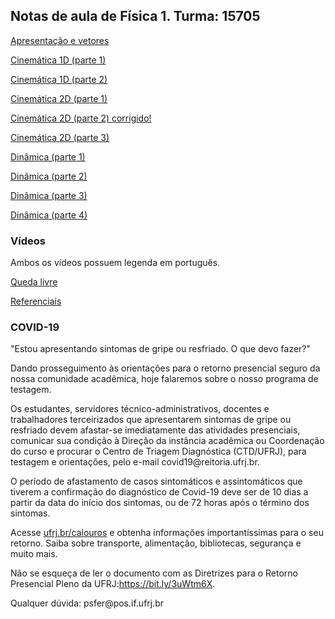 ## Notas de aula de Física 1. Turma: 15705

<a href="pdf/apresentacao_e_vetores.pdf" target="_blank">Apresentação e vetores</a>
<p><a href="pdf/cinematica_1D_1.pdf" target="_blank">Cinemática 1D (parte 1)</a></p>
<p><a href="pdf/cinematica_1D_2.pdf" target="_blank">Cinemática 1D (parte 2)</a></p>
<p><a href="pdf/cinematica_2D_1.pdf" target="_blank">Cinemática 2D (parte 1)</a></p>
<p><a href="pdf/cinematica_2D_2.pdf" target="_blank">Cinemática 2D (parte 2) corrigido!</a></p>
<p><a href="pdf/cinematica_2D_3.pdf" target="_blank">Cinemática 2D (parte 3)</a></p>
<p><a href="pdf/newton_1.pdf" target="_blank"> Dinâmica (parte 1)</a></p>
<p><a href="pdf/newton_2.pdf" target="_blank"> Dinâmica (parte 2)</a></p>
<p><a href="pdf/newton_3.pdf" target="_blank"> Dinâmica (parte 3)</a></p>
<p><a href="pdf/newton_4.pdf" target="_blank"> Dinâmica (parte 4)</a></p>


### Vídeos

<p> Ambos os vídeos possuem legenda em português. </p>

<p><a href="https://www.youtube.com/watch?v=E43-CfukEgs&list=PLsuwwG4W7Af-bQWRKnOrSR93pP6RsJm8D&index=3" target="_blank">Queda livre </a></p>

<p><a href="https://www.youtube.com/watch?v=bJMYoj4hHqU&list=PLsuwwG4W7Af-bQWRKnOrSR93pP6RsJm8D&index=2" target="_blank">Referenciais </a></p>

### COVID-19

<p>"Estou apresentando sintomas de gripe ou resfriado. O que devo fazer?"</p>
<p>Dando prosseguimento às orientações para o retorno presencial seguro da nossa comunidade acadêmica, hoje falaremos sobre o nosso programa de testagem.</p>
<p>Os estudantes, servidores técnico-administrativos, docentes e trabalhadores terceirizados que apresentarem sintomas de gripe ou resfriado devem afastar-se imediatamente das atividades presenciais, comunicar sua condição à Direção da instância acadêmica ou Coordenação do curso e procurar o Centro de Triagem Diagnóstica (CTD/UFRJ), para testagem e orientações, pelo e-mail covid19@reitoria.ufrj.br. </p>
<p>O período de afastamento de casos sintomáticos e assintomáticos que tiverem a confirmação do diagnóstico de Covid-19 deve ser de 10 dias a partir da data do início dos sintomas, ou de 72 horas após o término dos sintomas.</p>
<p>Acesse <a href="https://ufrj.br/calouros/" target="_blank">ufrj.br/calouros</a> e obtenha informações importantíssimas para o seu retorno. Saiba sobre transporte, alimentação, bibliotecas, segurança e muito mais.</p>
<p>Não se esqueça de ler o documento com as Diretrizes para o Retorno Presencial Pleno da UFRJ:<a href="https://bit.ly/3uWtm6X" target="_blank">https://bit.ly/3uWtm6X</a>.</p>


<div id="footer"> Qualquer dúvida: psfer@pos.if.ufrj.br</div>
